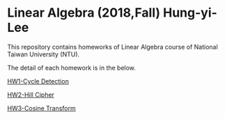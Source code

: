 # Linear Algebra (2018,Fall) Hung-yi-Lee

This repository contains homeworks of Linear Algebra course of National Taiwan University (NTU).

The detail of each homework is in the below.

[HW1-Cycle Detection](https://github.com/machineCYC/LA2018FALL/tree/master/HW1)

[HW2-Hill Cipher](https://github.com/machineCYC/LA2018FALL/tree/master/HW2)

[HW3-Cosine Transform](https://github.com/machineCYC/LA2018FALL/tree/master/HW3)